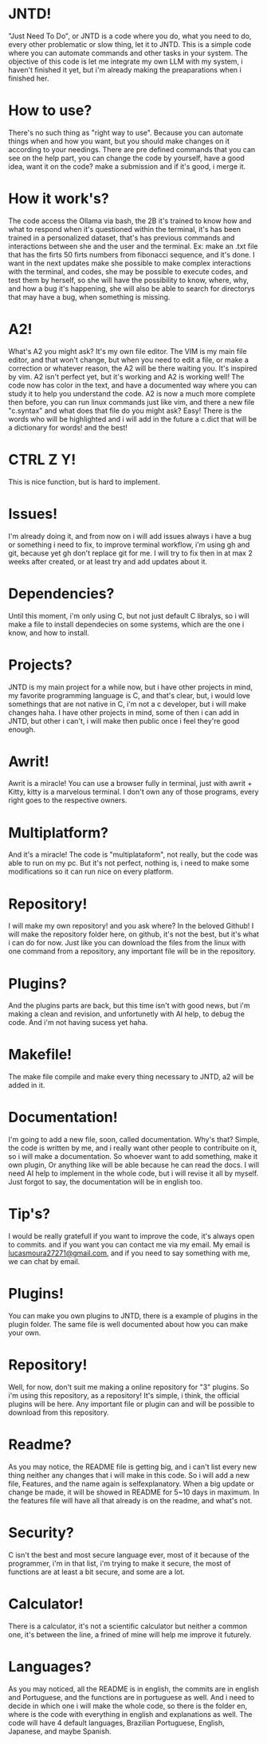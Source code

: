 # JNTD!
"Just Need To Do", or JNTD is a code where you do, what you need to do, every other problematic or slow thing, let it to JNTD.
This is a simple code where you can automate commands and other tasks in your system.
The objective of this code is let me integrate my own LLM with my system, i haven't finished it yet, but i'm already making the preaparations when i finished her.

# How to use?
There's no such thing as "right way to use". Because you can automate things when and how you want, but you should make changes on it according to your needings. There are pre defined commands that you can see on the help part, you can change the code by yourself, have a good idea, want it on the code? make a submission and if it's good, i merge it.

# How it work's?
The code access the Ollama via bash, the 2B it's trained to know how and what to respond when it's questioned within the terminal, it's has been trained in a personalized dataset, that's has previous commands and interactions between she and the user and the terminal. Ex: make an .txt file that has the firts 50 firts numbers from fibonacci sequence, and it's done.
I want in the next updates make she possible to make complex interactions with the terminal, and codes, she may be possible to execute codes, and test them by herself, so she will have the possibility to know, where, why, and how a bug it's happening, she will also be able to search for directorys that may have a bug, when something is missing.

# A2!
What's A2 you might ask? It's my own file editor. The VIM is my main file editor, and that won't change, but when you need to edit a file, or make a correction or whatever reason, the A2 will be there waiting you. It's inspired by vim. A2 isn't perfect yet, but it's working and A2 is working well! The code now has color in the text, and have a documented way where you can study it to help you understand the code.
A2 is now a much more complete then before, you can run linux commands just like vim, and there a new file "c.syntax" and what does that file do you might ask?
Easy! There is the words who will be highlighted and i will add in the future a c.dict that will be a dictionary for words! and the best!

# CTRL Z Y!
This is nice function, but is hard to implement.

# Issues!
I'm already doing it, and from now on i will add issues always i have a bug or something i need to fix, to improve terminal workflow, i'm using gh and git, because yet gh don't replace git for me.
I will try to fix then in at max 2 weeks after created, or at least try and add updates about it.

# Dependencies?
Until this moment, i'm only using C, but not just default C libralys, so i will make a file to install dependecies on some systems, which are the one i know, and how to install.

# Projects?
JNTD is my main project for a while now, but i have other projects in mind, my favorite programming language is C, and that's clear, but, i would love somethings that are not native in C, i'm not a c developer,
but i will make changes haha. I have other projects in mind, some of then i can add in JNTD, but other i can't, i will make then public once i feel they're good enough.

# Awrit!
Awrit is a miracle! You can use a browser fully in terminal, just with awrit + Kitty, kitty is a marvelous terminal. I don't own any of those programs, every right goes to the respective owners.

# Multiplatform?
And it's a miracle! The code is "multiplataform", not really, but the code was able to run on my pc. But it's not perfect, nothing is, i need to make some modifications so it can run nice on every platform.

# Repository!
I will make my own repository! and you ask where? In the beloved Github! I will make the repository folder here, on github, it's not the best, but it's what i can do for now. Just like you can download the files from the linux with one command from a repository, any important file will be in the repository.

# Plugins?
And the plugins parts are back, but this time isn't with good news, but i'm making a clean and revision, and unfortunetly with AI help, to debug the code. And i'm not having sucess yet haha.

# Makefile!
The make file compile and make every thing necessary to JNTD, a2 will be added in it.

# Documentation!
I'm going to add a new file, soon, called documentation. Why's that? Simple, the code is written by me, and i really want other people to contribuite on it, so i will make a documentation. So whoever want to add something, make it own plugin, Or anything like will be able because he can read the docs. I will need AI help to implement in the whole code, but i will revise it all by myself. Just forgot to say, the documentation will be in english too.

# Tip's?
I would be really gratefull if you want to improve the code, it's always open to commits. and if you want you can contact me via my email. My email is lucasmoura27271@gmail.com, and if you need to say something with me, we can chat by email.

# Plugins!
You can make you own plugins to JNTD, there is a example of plugins in the plugin folder. The same file is well documented about how you can make your own.

# Repository!
Well, for now, don't suit me making a online repository for "3" plugins. So i'm using this repository, as a repository! It's simple, i think, the official plugins will be here.
Any important file or plugin can and will be possible to download from this repository.

# Readme?
As you may notice, the README file is getting big, and i can't list every new thing neither any changes that i will make in this code.
So i will add a new file, Features, and the name again is selfexplanatory. When a big update or change be made, it will be showed in README for 5~10 days in maximum. In the features file will have all that already is on the readme, and what's not.

# Security?
C isn't the best and most secure language ever, most of it because of the programmer, i'm in that list, i'm trying to make it secure, the most of functions are at least a bit secure, and some are a lot.

# Calculator!
There is a calculator, it's not a scientific calculator but neither a common one, it's between the line, a frined of mine will help me improve it futurely.

# Languages?
As you may noticed, all the README is in english, the commits are in english and Portuguese, and the functions are in portuguese as well. And i need to decide in which one i will make the whole code, so there is the folder en, where is the code with everything in english and explanations as well. The code will have 4 default languages, Brazilian Portuguese, English, Japanese, and maybe Spanish.
